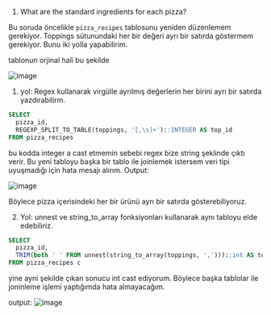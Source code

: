 1. What are the standard ingredients for each pizza?

Bu soruda öncelikle `pizza_recipes` tablosunu yeniden düzenlemem gerekiyor. Toppings sütunundaki her bir değeri ayrı bir satırda göstermem gerekiyor. Bunu iki yolla yapabilirim.

tablonun orjinal hali bu şekilde 

![image](https://github.com/user-attachments/assets/78c56123-e642-4f56-a254-aeaa22afb5d2)

1. yol: Regex kullanarak virgülle ayrılmış değerlerin her birini ayrı bir satırda yazdırabilirm.

```sql
SELECT
  pizza_id,
  REGEXP_SPLIT_TO_TABLE(toppings, '[,\s]+')::INTEGER AS top_id
FROM pizza_recipes
```
bu kodda integer a cast etmemin sebebi regex bize string şeklinde çıktı verir. Bu yeni tabloyu başka bir tablo ile joinlemek istersem veri tipi uyuşmadığı için hata mesajı alırım.
Output:

![image](https://github.com/user-attachments/assets/75e68d29-1502-44ba-b022-f03e9200ced5)

Böylece pizza içerisindeki her bir ürünü ayrı bir satırda gösterebiliyoruz.

2. Yol: unnest ve string_to_array  fonksiyonları kullanarak aynı tabloyu elde edebiliriz.

```sql
SELECT 
  pizza_id,
  TRIM(both ' ' FROM unnest(string_to_array(toppings, ',')))::int AS topping_id
FROM pizza_recipes c
```
yine ayni şekilde çıkan sonucu int cast ediyorum. Böylece başka tablolar ile joninleme işlemi yaptığımda hata almayacağım.

output:
![image](https://github.com/user-attachments/assets/b53979d2-028c-4fcf-830b-a2d73cc6791c)


